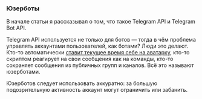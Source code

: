 ### Юзерботы

В начале статьи я рассказывал о том, что такое Telegram API и Telegram Bot API.

Telegram API используется не только для ботов — тогда в чём проблема управлять аккаунтами пользователей, как ботами? Люди это делают. Кто-то автоматически [ставит текущее время себе на аватарку](https://habr.com/ru/post/457078/), кто-то скриптом реагирует на свои сообщения как на команды, кто-то сохраняет сообщения из публичных групп и каналов. Всё это называют юзерботами.

Юзерботов следует использовать аккуратно: за большую подозрительную активность аккаунт могут ограничить или забанить.